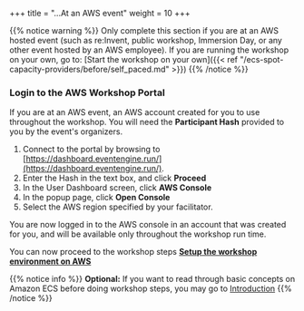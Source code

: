 +++
title = "...At an AWS event"
weight = 10
+++

{{% notice warning %}}
Only complete this section if you are at an AWS hosted event (such as re:Invent, public workshop, Immersion Day, or any other event hosted by an AWS employee). If you are running the workshop on your own, go to: [Start the workshop on your own]({{< ref "/ecs-spot-capacity-providers/before/self_paced.md" >}})
{{% /notice %}}

### Login to the AWS Workshop Portal

If you are at an AWS event, an AWS account created for you to use throughout the workshop. You will need the **Participant Hash** provided to you by the event's organizers.

1. Connect to the portal by browsing to [https://dashboard.eventengine.run/](https://dashboard.eventengine.run/).
2. Enter the Hash in the text box, and click **Proceed** 
3. In the User Dashboard screen, click **AWS Console** 
4. In the popup page, click **Open Console** 
5. Select the AWS region specified by your facilitator. 

You are now logged in to the AWS console in an account that was created for you, and will be available only throughout the workshop run time.

You can now proceed to the workshop steps [**Setup the workshop environment on AWS**]()

{{% notice info %}}
**Optional:**  If you want to read through basic concepts on Amazon ECS before doing workshop steps, you may go to [Introduction](/ecs-spot-capacity-providers/introduction.html")
{{% /notice %}}

